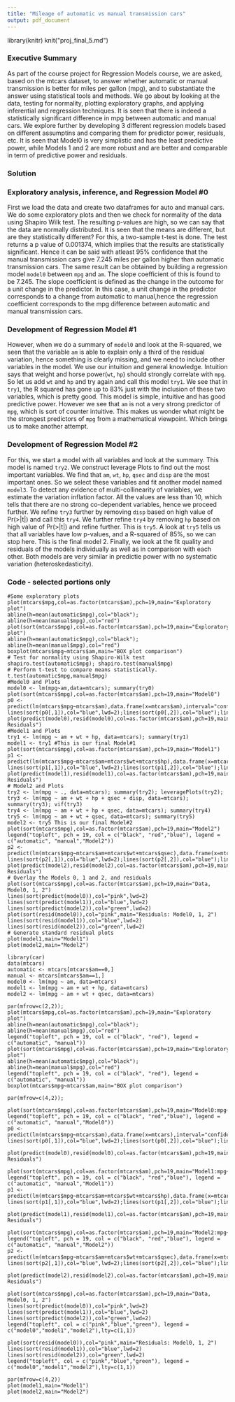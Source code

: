```yaml
---
title: "Mileage of automatic vs manual transmission cars"
output: pdf_document
---
```


library(knitr)
knit("proj_final_5.md")

### Executive Summary

As part of the course project for Regression Models course, we are asked, based on the mtcars dataset, to answer whether automatic or manual transmission is better for miles per gallon (mpg), and to substantiate the answer using statistical tools and methods. We go about by looking at the data, testing for normality, plotting exploratory graphs, and applying inferential and regression techniques. It is seen that there is indeed a statistically significant difference in mpg between automatic and manual cars. We explore further by developing 3 different regression models based on different assumptins and comparing them for predictor power, residuals, etc. It is seen that Model0 is very simplistic and has the least predictive power, while Models 1 and 2 are more robust and are better and comparable in term of predictive power and residuals.

### Solution

### Exploratory analysis, inference, and Regression Model #0

First we load the data and create two dataframes for auto and manual cars. We do some exploratory plots and then we check for normality of the data using Shapiro Wilk test. The resulting p-values are high, so we can say that the data are normally distributed. It is seen that the means are different, but are they statistically different? For this, a two-sample t-test is done. The test returns a p value of 0.001374, which implies that the results are statistically significant. Hence it can be said with atleast 95% confidence that the manual transmission cars give 7.245 miles per gallon higher than automatic transmission cars. The same result can be obtained by building a regression model ```model0``` between ```mpg``` and ```am```. The slope coefficient of this is found to be 7.245. The slope coefficient is defined as the change in the outcome for a unit change in the predictor. In this case, a unit change in the predictor corresponds to a change from automatic to manual,hence the regression coefficient corresponds to the mpg difference between automatic and manual transmission cars.

### Development of Regression Model #1

However, when we do a summary of ```model0``` and look at the R-squared, we seen that the variable ```am``` is able to explain only a third of the residual variation, hence something is clearly missing, and we need to include other variables in the model. We use our intuition and general knowledge. Intuition says that weight and horse power(```wt```, ```hp```) should strongly correlate with ```mpg```. So let us add ```wt``` and ```hp``` and try again and call this model ```try1```. We see that in ```try1```, the R squared has gone up to 83% just with the inclusion of these two variables, which is pretty good. This model is simple, intuitive and has good predictive power. However we see that ```am``` is not a very strong predictor of ```mpg```, which is sort of counter intuitive. This makes us wonder what might be the strongest predictors of ```mpg``` from a mathematical viewpoint. Which brings us to make another attempt.

### Development of Regression Model #2

For this, we start a model with all variables and look at the summary. This model is named ```try2```. We construct leverage Plots to find out the most important variables. We find that ```am```, ```wt```, ```hp```, ```qsec``` and ```disp``` are the most important ones. So we select these variables and fit another model named ```model3```. To detect any evidence of multi-collinearity of variables, we estimate the variation inflation factor. All the values are less than 10, which tells that there are no strong co-dependent variables, hence we proceed further. We refine ```try3``` further by removing ```disp``` based on high value of Pr(>|t|) and call this ```try4```. We further refine ```try4``` by removing ```hp``` based on high value of Pr(>|t|) and refine further. This is ```try5```. A look at ```try5``` tells us that all variables have low p-values, and a R-squared of 85%, so we can stop here. This is the final model 2. Finally, we look at the fit quality and residuals of the models individually as well as in comparison with each other. Both models are very similar in predictie power with no systematic variation (heteroskedasticity). 

### Code - selected portions only

```{r eval=FALSE}
#Some exploratory plots
plot(mtcars$mpg,col=as.factor(mtcars$am),pch=19,main="Exploratory plot")
abline(h=mean(automatic$mpg),col="black"); abline(h=mean(manual$mpg),col="red")
plot(sort(mtcars$mpg),col=as.factor(mtcars$am),pch=19,main="Exploratory plot")
abline(h=mean(automatic$mpg),col="black"); abline(h=mean(manual$mpg),col="red")
boxplot(mtcars$mpg~mtcars$am,main="BOX plot comparison")
# Test for normality using Shapiro-Wilk test
shapiro.test(automatic$mpg); shapiro.test(manual$mpg) 
# Perform t-test to compare means statistically. 
t.test(automatic$mpg,manual$mpg) 
#Model0 and Plots 
model0 <- lm(mpg~am,data=mtcars); summary(try0) 
plot(sort(mtcars$mpg),col=as.factor(mtcars$am),pch=19,main="Model0")
p0 <- predict(lm(mtcars$mpg~mtcars$am),data.frame(x=mtcars$am),interval="confidence")
lines(sort(p0[,1]),col="blue",lwd=2);lines(sort(p0[,2]),col="blue");lines(sort(p0[,3]),col="blue")
plot(predict(model0),resid(model0),col=as.factor(mtcars$am),pch=19,main="Model0 Residuals")
#Model1 and Plots
try1 <- lm(mpg ~ am + wt + hp, data=mtcars); summary(try1)
model1 <- try1 #This is our final Model#1
plot(sort(mtcars$mpg),col=as.factor(mtcars$am),pch=19,main="Model1")
p1 <- predict(lm(mtcars$mpg~mtcars$am+mtcars$wt+mtcars$hp),data.frame(x=mtcars$am),interval="confidence")
lines(sort(p1[,1]),col="blue",lwd=2);lines(sort(p1[,2]),col="blue");lines(sort(p1[,3]),col="blue")
plot(predict(model1),resid(model1),col=as.factor(mtcars$am),pch=19,main="Model1 Residuals")
# Model2 and Plots
try2 <- lm(mpg ~ ., data=mtcars); summary(try2); leveragePlots(try2); 
try3 <- lm(mpg ~ am + wt + hp + qsec + disp, data=mtcars); summary(try3); vif(try3) 
try4 <- lm(mpg ~ am + wt + hp + qsec, data=mtcars); summary(try4) 
try5 <- lm(mpg ~ am + wt + qsec, data=mtcars); summary(try5)
model2 <- try5 This is our final Model#2
plot(sort(mtcars$mpg),col=as.factor(mtcars$am),pch=19,main="Model2")
legend("topleft", pch = 19, col = c("black", "red","blue"), legend = c("automatic", "manual","Model2"))
p2 <- predict(lm(mtcars$mpg~mtcars$am+mtcars$wt+mtcars$qsec),data.frame(x=mtcars$am),interval="confidence")
lines(sort(p2[,1]),col="blue",lwd=2);lines(sort(p2[,2]),col="blue");lines(sort(p2[,3]),col="blue")
plot(predict(model2),resid(model2),col=as.factor(mtcars$am),pch=19,main="Model2 Residuals")
# Overlay the Models 0, 1 and 2, and residuals
plot(sort(mtcars$mpg),col=as.factor(mtcars$am),pch=19,main="Data, Model0, 1, 2")
lines(sort(predict(model0)),col="pink",lwd=2)
lines(sort(predict(model1)),col="blue",lwd=2)
lines(sort(predict(model2)),col="green",lwd=2)
plot(sort(resid(model0)),col="pink",main="Residuals: Model0, 1, 2")
lines(sort(resid(model1)),col="blue",lwd=2)
lines(sort(resid(model2)),col="green",lwd=2)
# Generate standard residual plots
plot(model1,main="Model1")
plot(model2,main="Model2")
```

```{r,include=FALSE}
library(car)
data(mtcars)
automatic <- mtcars[mtcars$am==0,]
manual <- mtcars[mtcars$am==1,]
model0 <- lm(mpg ~ am, data=mtcars)
model1 <- lm(mpg ~ am + wt + hp, data=mtcars)
model2 <- lm(mpg ~ am + wt + qsec, data=mtcars)
```

```{r,echo=FALSE,fig.height=10}
par(mfrow=c(2,2)); 
plot(mtcars$mpg,col=as.factor(mtcars$am),pch=19,main="Exploratory plot")
abline(h=mean(automatic$mpg),col="black"); abline(h=mean(manual$mpg),col="red")
legend("topleft", pch = 19, col = c("black", "red"), legend = c("automatic", "manual"))
plot(sort(mtcars$mpg),col=as.factor(mtcars$am),pch=19,main="Exploratory plot")
abline(h=mean(automatic$mpg),col="black"); abline(h=mean(manual$mpg),col="red")
legend("topleft", pch = 19, col = c("black", "red"), legend = c("automatic", "manual"))
boxplot(mtcars$mpg~mtcars$am,main="BOX plot comparison")
```

```{r,echo=FALSE,fig.height=10}
par(mfrow=c(4,2)); 

plot(sort(mtcars$mpg),col=as.factor(mtcars$am),pch=19,main="Model0:mpg~am")
legend("topleft", pch = 19, col = c("black", "red","blue"), legend = c("automatic", "manual","Model0"))
p0 <- predict(lm(mtcars$mpg~mtcars$am),data.frame(x=mtcars),interval="confidence")
lines(sort(p0[,1]),col="blue",lwd=2);lines(sort(p0[,2]),col="blue");lines(sort(p0[,3]),col="blue")

plot(predict(model0),resid(model0),col=as.factor(mtcars$am),pch=19,main="Model0 Residuals")

plot(sort(mtcars$mpg),col=as.factor(mtcars$am),pch=19,main="Model1:mpg~am+wt+hp")
legend("topleft", pch = 19, col = c("black", "red","blue"), legend = c("automatic", "manual","Model1"))
p1 <- predict(lm(mtcars$mpg~mtcars$am+mtcars$wt+mtcars$hp),data.frame(x=mtcars),interval="confidence")
lines(sort(p1[,1]),col="blue",lwd=2);lines(sort(p1[,2]),col="blue");lines(sort(p1[,3]),col="blue")

plot(predict(model1),resid(model1),col=as.factor(mtcars$am),pch=19,main="Model1 Residuals")

plot(sort(mtcars$mpg),col=as.factor(mtcars$am),pch=19,main="Model2:mpg~am+wt+qsec")
legend("topleft", pch = 19, col = c("black", "red","blue"), legend = c("automatic", "manual","Model2"))
p2 <- predict(lm(mtcars$mpg~mtcars$am+mtcars$wt+mtcars$qsec),data.frame(x=mtcars),interval="confidence")
lines(sort(p2[,1]),col="blue",lwd=2);lines(sort(p2[,2]),col="blue");lines(sort(p2[,3]),col="blue")

plot(predict(model2),resid(model2),col=as.factor(mtcars$am),pch=19,main="Model2 Residuals")

plot(sort(mtcars$mpg),col=as.factor(mtcars$am),pch=19,main="Data, Model0, 1, 2")
lines(sort(predict(model0)),col="pink",lwd=2)
lines(sort(predict(model1)),col="blue",lwd=2)
lines(sort(predict(model2)),col="green",lwd=2)
legend("topleft", col = c("pink","blue","green"), legend = c("model0","model1","model2"),lty=c(1,1))

plot(sort(resid(model0)),col="pink",main="Residuals: Model0, 1, 2")
lines(sort(resid(model1)),col="blue",lwd=2)
lines(sort(resid(model2)),col="green",lwd=2)
legend("topleft", col = c("pink","blue","green"), legend = c("model0","model1","model2"),lty=c(1,1))
```

```{r,echo=FALSE,fig.height=10}
par(mfrow=c(4,2))
plot(model1,main="Model1")
plot(model2,main="Model2")
```
